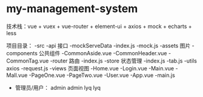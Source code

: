 # my-management-system

技术栈：vue + vuex + vue-router + element-ui + axios + mock + echarts + less

项目目录：
-src
    -api     接口
        -mockServeData
        -index.js
        -mock.js
    -assets    图片
    -components   公共组件
        -CommonAside.vue
        -CommonHeader.vue
        -CommonTag.vue
    -router     路由
        -index.js
    -store     状态管理
        -index.js
        -tab.js
    -utils     axios
        -request.js
    -views     页面视图
        -Home.vue
        -Login.vue
        -Main.vue
        -Mall.vue
        -PageOne.vue
        -PageTwo.vue
        -User.vue
-App.vue
-main.js

* 管理员/用户：
admin admin
lyq lyq
